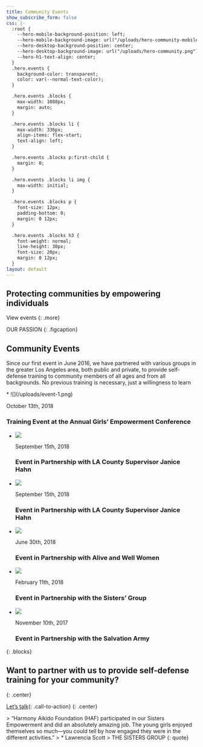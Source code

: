 ```yaml
---
title: Community Events
show_subscribe_form: false
css: |-
  :root {
    --hero-mobile-background-position: left;
    --hero-mobile-background-image: url("/uploads/hero-community-mobile.png");
    --hero-desktop-background-position: center;
    --hero-desktop-background-image: url("/uploads/hero-community.png");
    --hero-h1-text-align: center;
  }
  .hero.events {
    background-color: transparent;
    color: var(--normal-text-color);
  }

  .hero.events .blocks {
    max-width: 1088px;
    margin: auto;
  }

  .hero.events .blocks li {
    max-width: 336px;
    align-items: flex-start;
    text-align: left;
  }

  .hero.events .blocks p:first-child {
    margin: 0;
  }

  .hero.events .blocks li img {
    max-width: initial;
  }

  .hero.events .blocks p {
    font-size: 12px;
    padding-bottom: 0;
    margin: 0 12px;
  }

  .hero.events .blocks h3 {
    font-weight: normal;
    line-height: 30px;
    font-size: 20px;
    margin: 0 12px;
  }
layout: default
---
```


<section class="hero">

# Protecting  communities by empowering individuals

View events
{: .more}
</section>

OUR PASSION
{: .figcaption}

## Community Events

Since our first event in June 2016, we have partnered with various groups in the greater Los Angeles area, both public and private, to provide self-defense training to community members of all ages and from all backgrounds. No previous training is necessary, just a willingness to learn

<section class="hero no-padding events">
* ![](/uploads/event-1.png)

  October 13th, 2018

  ### Training Event at the Annual Girls’ Empowerment Conference
* ![](/uploads/event-2.png)

  September 15th, 2018

  ### Event in Partnership with LA County Supervisor Janice Hahn
* ![](/uploads/event-3.png)

  September 15th, 2018

  ### Event in Partnership with LA County Supervisor Janice Hahn
* ![](/uploads/event-4.png)

  June 30th, 2018

  ### Event in Partnership with Alive and Well Women
* ![](/uploads/event-5.png)

  February 11th, 2018

  ### Event in Partnership with the Sisters’ Group
* ![](/uploads/event-6.png)

  November 10th, 2017

  ### Event in Partnership with the Salvation Army
{: .blocks}
</section>

## Want to partner with us to provide self-defense training for your community?
{: .center}

[Let’s talk](/contact){: .call-to-action}
{: .center}

<section class="hero social-proof no-padding">
> “Harmony Aikido Foundation (HAF) participated in our Sisters Empowerment and did an absolutely amazing job. The young girls enjoyed themselves so much—you could tell by how engaged they were in the different activities.”
> * Lawrencia Scott
    > THE SISTERS GROUP
{: quote}
</section>
<section class="hero image-only" style="background-image: url('/uploads/hero-events-footer.png')">
</section>